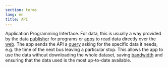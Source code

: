 ```yaml
---
section: terms
lang: en
title: API
---
```

Application Programming Interface. For data, this is usually a way provided by the data [publisher](../publisher/) for programs or [apps](../app-application/) to read data directly over the [web](../web/). The app sends the API a [query](../query/) asking for the specific data it needs, e.g. the time of the next bus leaving a particular stop. This allows the app to use the data without downloading the whole dataset, saving [bandwidth](../bandwidth/) and ensuring that the data used is the most up-to-date available.
